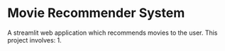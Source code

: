 # Movie Recommender System
A streamlit web application which recommends movies to the user.
This project involves:
  1.

